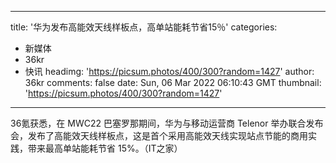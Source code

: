 
---
title: '华为发布高能效天线样板点，高单站能耗节省15％'
categories: 
 - 新媒体
 - 36kr
 - 快讯
headimg: 'https://picsum.photos/400/300?random=1427'
author: 36kr
comments: false
date: Sun, 06 Mar 2022 06:10:43 GMT
thumbnail: 'https://picsum.photos/400/300?random=1427'
---

<div>   
36氪获悉，在 MWC22 巴塞罗那期间，华为与移动运营商 Telenor 举办联合发布会，发布了高能效天线样板点，这是首个采用高能效天线实现站点节能的商用实践，带来最高单站能耗节省 15%。（IT之家）  
</div>
            